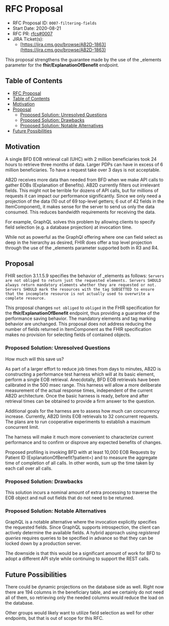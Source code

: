 # RFC Proposal
[RFC Proposal]: #rfc-proposal

* RFC Proposal ID: `0007-filtering-fields`
* Start Date: 2020-08-21
* RFC PR: [rfcs#0007](https://github.com/CMSgov/beneficiary-fhir-data/pull/345)
* JIRA Ticket(s):
    * [https://jira.cms.gov/browse/AB2D-1863](https://jira.cms.gov/browse/AB2D-1863)

This proposal strengthens the guarantee made by the use of the _elements parameter for the **fhir/ExplanationOfBenefit** endpoint.

## Table of Contents
[Table of Contents]: #table-of-contents

* [RFC Proposal](#rfc-proposal)
* [Table of Contents](#table-of-contents)
* [Motivation](#motivation)
* [Proposal](#proposal)
    * [Proposed Solution: Unresolved Questions](#proposed-solution-unresolved-questions)
    * [Proposed Solution: Drawbacks](#proposed-solution-drawbacks)
    * [Proposed Solution: Notable Alternatives](#proposed-solution-notable-alternatives)
* [Future Possibilities](#future-possibilities)

## Motivation
[Motivation]: #motivation

A single BFD EOB retrieval call (UHC) with 2 million beneficiaries took 24 hours to retrieve three months of data.
Larger PDPs can have in excess of 6 million beneficiaries.  To have a request take over 3 days is not acceptable.

AB2D receives more data than needed from BFD when we make API calls to gather EOBs (Explanation of Benefits).  AB2D
currently filters out irrelevant fields.  This might not be terrible for dozens of API calls, but for 
millions of requests it can impact our performance significantly.  Since we only need a projection of the data
(10 out of 69 top-level getters; 6 out of 42 fields in the ItemComponent), it makes
sense for the server to send us only the data consumed.  This reduces bandwidth requirements for receiving the data.

For example, GraphQL solves this problem by allowing clients to specify field selection (e.g. a database projection) at
invocation time.

While not as powerful as the GraphQl offering where one can field select as deep in the hierarchy as desired, FHIR does offer a top level projection through the use of the _elements parameter supported both in R3 and R4.

## Proposal
[Proposal]: #proposal

FHIR section 3.1.1.5.9 specifies the behavior of _elements as follows:
```Servers are not obliged to return just the requested elements. Servers SHOULD always return mandatory elements whether they are requested or not. Servers SHOULD mark the resources with the tag SUBSETTED to ensure that the incomplete resource is not actually used to overwrite a complete resource.```

This proposal changes `not obliged` to `obliged` in the FHIR specification for the **fhir/ExplanationOfBenefit** endpoint, thus providing a guarantee of the performance saving behavior.  The mandatory elements and tag marking behavior are unchanged.  This proposal does not address reducing the number of fields returned in ItemComponent as the FHIR specification makes no provision for selecting fields of contained objects.

### Proposed Solution: Unresolved Questions
[Proposed Solution: Unresolved Questions]: #proposed-solution-unresolved-questions

How much will this save us?

As part of a larger effort to reduce job times from days to minutes, AB2D is constructing a performance test harness
which will at its basic element, perform a single EOB retrieval.  Anecdotally, BFD EOB retrievals have been calibrated
in the 500 msec range.  This harness will allow a more deliberate measurement of the actual response times, independent
of the current AB2D architecture.  Once the basic harness is ready, before and after retrieval times can be obtained to
provide a firm answer to the question.

Additional goals for the harness are to assess how much can concurrency increase.  Currently, AB2D limits EOB
retrievals to 32 concurrent requests.  The plans are to run cooperative experiments to establish a maximum concurrent
limit.

The harness will make it much more convenient to characterize current performance and to confirm or disprove any
expected benefits of changes.

Proposed profiling is invoking BFD with at least 10,000 EOB Requests by Patient ID (ExplanationOfBenefit?patient=) and to measure
the aggregate time of completion of all calls.  In other words, sum up the time taken by each call over all calls.

### Proposed Solution: Drawbacks
[Proposed Solution: Drawbacks]: #proposed-solution-drawbacks

This solution incurs a nominal amount of extra processing to traverse the EOB object and null out fields that do not
need to be returned.

### Proposed Solution: Notable Alternatives
[Proposed Solution: Notable Alternatives]: #proposed-solution-notable-alternatives

GraphQL is a notable alternative where the invocation explicitly specifies the requested fields.  Since GraphQL
supports introspection, the client can actively determine the available fields.  A hybrid approach using
*registered queries* requires queries to be specified in advance so that they can be locked down by a production server.

The downside is that this would be a significant amount of work for BFD to adopt a different API style while continuing
to support the REST calls.

## Future Possibilities
[Future Possibilities]: #future-possibilities

There could be dynamic projections on the database side as well. Right now there are 194 columns
in the beneficiary table, and we certainly do not need all of them, so retrieving only the needed columns
would reduce the load on the database.

Other groups would likely want to utilize field selection as well for other endpoints, but that is out of scope for this RFC.